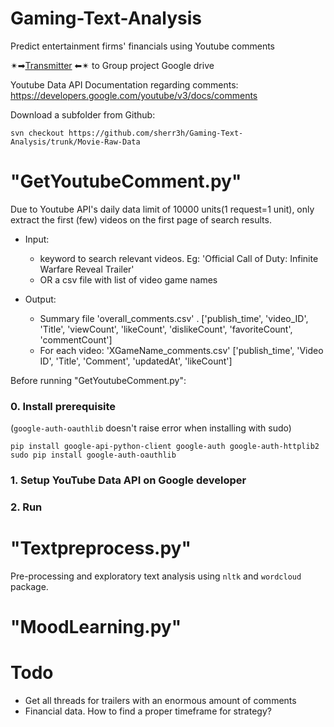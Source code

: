 # Gaming-Text-Analysis
Predict entertainment firms' financials using Youtube comments

✴➡[Transmitter](https://drive.google.com/drive/folders/1SjHt-wRC7Cj-UbdV0WYDsXPpiHCuN3XS?usp=sharing) ⬅✴ to Group project Google drive

Youtube Data API Documentation regarding comments: https://developers.google.com/youtube/v3/docs/comments

Download a subfolder from Github:
```
svn checkout https://github.com/sherr3h/Gaming-Text-Analysis/trunk/Movie-Raw-Data
```

# "GetYoutubeComment.py"
Due to Youtube API's daily data limit of 10000 units(1 request=1 unit), only extract the first (few) videos on the first page of search results.

  * Input:    
     - keyword to search relevant videos.  Eg: 'Official Call of Duty: Infinite Warfare Reveal Trailer'  
     - OR a csv file with list of video game names
             
  * Output:  
     - Summary file 'overall_comments.csv' .  ['publish_time', 'video_ID', 'Title', 'viewCount',
                                      'likeCount', 'dislikeCount', 'favoriteCount', 'commentCount']
     - For each video: 'XGameName_comments.csv'    ['publish_time', 'Video ID', 'Title', 'Comment', 'updatedAt', 'likeCount']               
  
Before running "GetYoutubeComment.py":

### 0. Install prerequisite
(`google-auth-oauthlib` doesn't raise error when installing with sudo) 
```
pip install google-api-python-client google-auth google-auth-httplib2
sudo pip install google-auth-oauthlib
```



### 1. Setup YouTube Data API on Google developer

### 2. Run 


# "Textpreprocess.py"
Pre-processing and exploratory text analysis using `nltk` and `wordcloud` package.

# "MoodLearning.py"

# Todo
  * Get all threads for trailers with an enormous amount of comments
  * Financial data. How to find a proper timeframe for strategy?
